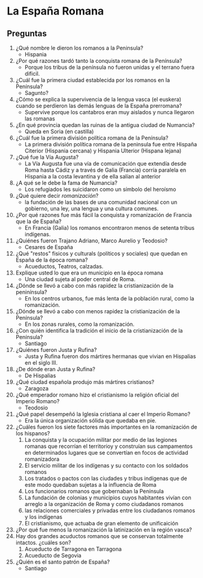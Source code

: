 # La España Romana

## Preguntas

1. ¿Qué nombre le dieron los romanos a la Peninsula?
    * Hispania
1. ¿Por qué razones tardó tanto la conquista romana de la Península?
    * Porque los tribus de la península no fueron unidas y el terrano fuera dificil.
1. ¿Cuál fue la primera ciudad establecida por los romanos en la Península?
    * Sagunto?
1. ¿Cómo se explica la supervivencia de la lengua vasca (el euskera) cuando se perdieron las demás lenguas de la España prerromana?
    * Supervive porque los cantabros eran muy aislados y nunca llegaron las romanas
1. ¿En qué provincia quedan las ruinas de la antigua ciudad de Numancia?
    * Queda en Soria (en castilla)
1. ¿Cuál fue la primera división política romana de la Península?
    * La primera división política romana de la peninsula fue entre Hispaña Citerior (Hispania cercana) y Hispania Ulterior (Hispana lejana)
1. ¿Qué fue la Vía Augusta?
    * La Vía Augusta fue una vía de comunicación que extendía desde Roma hasta Cádiz y a través de Galia (Francia) corría paralela en Hispania a la costa levantina y de ella salían al anterior
1. ¿A qué se le debe la fama de Numancia?
    * Los refugiados les suicidaron como un símbolo del heroísmo
1. ¿Qué quiere decir *romanización*?
    * la fundación de las bases de una comunidad nacional con un gobierno, una ley, una lengua y una cultura comunes.
1. ¿Por qué razones fue más fácil la conquista y romanización de Francia que la de España?
    * En Francia (Galia) los romanos encontraron menos de setenta tribus indígenas.
1. ¿Quiénes fueron Trajano Adriano, Marco Aurelio y Teodosio?
    * Cesares de España
1. ¿Qué "restos" fisicos y culturals (políticos y sociales) que quedan en España de la época romana?
    * Acueductos, Teatros, calzadas.
1. Explique usted lo que era un municipio en la época romana
    * Una ciudad sujeta al poder central de Roma.
1. ¿Dónde se llevó a cabo con más rapidez la cristianización de la peninínsula?
    * En los centros urbanos, fue más lenta de la población rural, como la romanización.
1. ¿Dónde se llevó a cabo con menos rapidez la cristianización de la Península?
    * En los zonas rurales, como la romanización.
1. ¿Con quién identifica la tradición el inicio de la cristianización de la Península?
    * Santiago
1. ¿Quiénes fueron Justa y Rufina?
    * Justa y Rufina fueron dos mártires hermanas que vivian en Hispalias en el siglo III.
1. ¿De dónde eran Justa y Rufina?
    * De Hispalias
1. ¿Qué ciudad española produjo más mártires cristianos?
    * Zaragoza
1. ¿Qué emperador romano hizo el cristianismo la religión oficial del Imperio Romano?
    * Teodosio
1. ¿Qué papel desempeñó la Iglesia cristiana al caer el Imperio Romano?
    * Era la única organización sólida que quedaba en pie.
1. ¿Cuáles fueron los siete factores más importantes en la romanización de los hispanos?
    1. La conquista y la ocupación militar por medio de las legiones romanas que recorrían el territorioy y construían sus campamentos en determinados lugares que se convertían en focos de actividad romanizadora
    1. El servicio militar de los indígenas y su contacto con los soldados romanos
    1. Los tratados o pactos con las ciudades y tribus indígenas que de este modo quedaban sujetas a la influencia de Roma
    1. Los funcionarios romanos que gobernaban la Península
    1. La fundación de colonias y municipios cuyos habitantes vivían con arreglo a la organización de Roma y como ciudadanos romanos
    1. las relaciones comerciales y privadas entre los ciudadanos romanos y los indígenas
    1. El cristianismo, que actuaba de gran elemento de unificaición
1. ¿Por qué fue menos la romanización la latinización en la región vasca?
1. Hay dos grandes acuductos romanos que se conservan totalmente intactos. ¿cuáles son?
    1. Acueducto de Tarragona en Tarragona
    1. Acueducto de Segovia
1. ¿Quién es el santo patrón de España?
    * Santiago